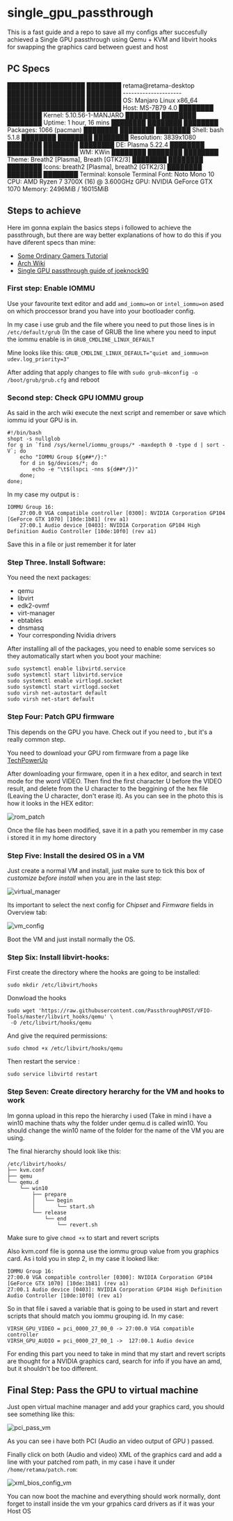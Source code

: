 # single_gpu_passthrough

This is a fast guide and a repo to save all my configs after succesfully achieved a Single GPU passthrough using Qemu + KVM and libvirt hooks for swapping the graphics card between guest and host

## PC Specs

██████████████████  ████████   retama@retama-desktop 
██████████████████  ████████   --------------------- 
██████████████████  ████████   OS: Manjaro Linux x86_64 
██████████████████  ████████   Host: MS-7B79 4.0 
████████            ████████   Kernel: 5.10.56-1-MANJARO 
████████  ████████  ████████   Uptime: 1 hour, 16 mins 
████████  ████████  ████████   Packages: 1066 (pacman) 
████████  ████████  ████████   Shell: bash 5.1.8 
████████  ████████  ████████   Resolution: 3839x1080 
████████  ████████  ████████   DE: Plasma 5.22.4 
████████  ████████  ████████   WM: KWin 
████████  ████████  ████████   Theme: Breath2 [Plasma], Breath [GTK2/3] 
████████  ████████  ████████   Icons: breath2 [Plasma], breath2 [GTK2/3] 
████████  ████████  ████████   Terminal: konsole 
                               Terminal Font: Noto Mono 10 
                               CPU: AMD Ryzen 7 3700X (16) @ 3.600GHz 
                               GPU: NVIDIA GeForce GTX 1070 
                               Memory: 2496MiB / 16015MiB 

## Steps to achieve

Here im gonna explain the basics steps i followed to achieve the passthrough, but there are way better explanations of how to do this if you have diferent specs than mine:
* [Some Ordinary Gamers Tutorial](https://www.youtube.com/watch?v=BUSrdUoedTo)
* [Arch Wiki](https://wiki.archlinux.org/title/PCI_passthrough_via_OVMF)
* [Single GPU passthrough guide of joeknock90](https://github.com/joeknock90/Single-GPU-Passthrough)

### First step: Enable IOMMU

Use your favourite text editor and add `amd_iommu=on` or `intel_iommu=on` ased on which proccessor brand you have into your bootloader config. 

In my case i use grub and the file where you need to put those lines is in `/etc/default/grub` (In the case of GRUB the line where you need to input the iommu enable is in `GRUB_CMDLINE_LINUX_DEFAULT`

Mine looks like this: `GRUB_CMDLINE_LINUX_DEFAULT="quiet amd_iommu=on  udev.log_priority=3"`

After adding that apply changes to file with `sudo grub-mkconfig -o /boot/grub/grub.cfg` and reboot

### Second step: Check GPU IOMMU group

As said in the arch wiki execute the next script and remember or save which iommu id your GPU is in.
  
    #!/bin/bash
    shopt -s nullglob
    for g in `find /sys/kernel/iommu_groups/* -maxdepth 0 -type d | sort -V`; do
        echo "IOMMU Group ${g##*/}:"
        for d in $g/devices/*; do
            echo -e "\t$(lspci -nns ${d##*/})"
        done;
    done;
    
 In my case my output is :
 
    IOMMU Group 16:
        27:00.0 VGA compatible controller [0300]: NVIDIA Corporation GP104 [GeForce GTX 1070] [10de:1b81] (rev a1)
        27:00.1 Audio device [0403]: NVIDIA Corporation GP104 High Definition Audio Controller [10de:10f0] (rev a1)

Save this in a file or just remember it for later

### Step Three. Install Software:
You need the next packages:
* qemu
* libvirt
* edk2-ovmf
* virt-manager
* ebtables
* dnsmasq
* Your corresponding Nvidia drivers

After installing all of the packages, you need to enable some services so they automatically start when you boot your machine:


    sudo systemctl enable libvirtd.service
    sudo systemctl start libvirtd.service
    sudo systemctl enable virtlogd.socket
    sudo systemctl start virtlogd.socket
    sudo virsh net-autostart default
    sudo virsh net-start default
    
### Step Four: Patch GPU firmware
This depends on the GPU you have. Check out if you need to , but it's a really common step.

You need to download your GPU rom firmware from a page like [TechPowerUp](https://www.techpowerup.com/vgabios/)

After downloading your firmware, open it in a hex editor, and search in text mode for the word VIDEO. Then find the first character U before the VIDEO result, and delete from the U character to the beggining of the hex file (Leaving the U character, don't erase it). As you can see in the photo this is how it looks in the HEX editor: 

![rom_patch](https://user-images.githubusercontent.com/61742928/128759022-27fc35dc-8c2c-4e43-bc11-1ac3a3260a7d.png)

Once the file has been modified, save it in a path you remember in my case i stored it in my home directory

### Step Five: Install the desired OS in a VM
Just create a normal VM and install, just make sure to tick this box of _customize before install_ when you are in the last step:

![virtual_manager](https://user-images.githubusercontent.com/61742928/128759447-d13964cb-b786-488a-bf87-2cbbf3991a8d.png)

Its important to select the next config for _Chipset_ and _Firmware_ fields in Overview tab:

![vm_config](https://user-images.githubusercontent.com/61742928/128759711-8cfecd43-a4cb-407c-af1f-3fc8d9ba1e4b.png)

Boot the VM and just install normally the OS.

### Step Six: Install libvirt-hooks:
First create the directory where the hooks are going to be installed:

    sudo mkdir /etc/libvirt/hooks

Donwload the hooks  

    sudo wget 'https://raw.githubusercontent.com/PassthroughPOST/VFIO-Tools/master/libvirt_hooks/qemu' \
     -O /etc/libvirt/hooks/qemu
     
And give the required permissions:
    
    sudo chmod +x /etc/libvirt/hooks/qemu

Then restart the service :

    sudo service libvirtd restart

### Step Seven: Create directory herarchy for the VM and hooks to work

Im gonna upload in this repo the hierarchy i used (Take in mind i have a win10 machine thats why the folder under qemu.d is called win10. You should change the win10 name of the folder for the name of the VM you are using.

The final hierarchy should look like this:
    
    /etc/libvirt/hooks/
    ├── kvm.conf
    ├── qemu
    └── qemu.d
        └── win10
            ├── prepare
            │   └── begin
            │       └── start.sh
            └── release
                └── end
                    └── revert.sh

Make sure to give `chmod +x` to start and revert scripts

Also kvm.conf file is gonna use the iommu group value from you graphics card. As i told you in step 2, in my case it looked like: 

    IOMMU Group 16:
    27:00.0 VGA compatible controller [0300]: NVIDIA Corporation GP104 [GeForce GTX 1070] [10de:1b81] (rev a1)
    27:00.1 Audio device [0403]: NVIDIA Corporation GP104 High Definition Audio Controller [10de:10f0] (rev a1)

So in that file i saved a variable that is going to be used in start and revert scripts that should match you iommu grouping id. In my case:

    VIRSH_GPU_VIDEO = pci_0000_27_00_0 -> 27:00.0 VGA compatible controller 
    VIRSH_GPU_AUDIO = pci_0000_27_00_1 ->  127:00.1 Audio device

For ending this part you need to take in mind that my start and revert scripts are thought for a NVIDIA graphics card, search for info if you have an amd, but it shouldn't be too different.

## Final Step: Pass the GPU to virtual machine

Just open virtual machine manager and add your graphics card, you should see something like this:

 ![pci_pass_vm](https://user-images.githubusercontent.com/61742928/128762571-12bab68a-e851-4daa-89f3-2f6056f67253.png)
 
 As you can see i have both PCI (Audio an video output of GPU ) passed. 
 
 Finally click on both (Audio and video) XML of the graphics card and add a line with your patched rom path, in my case i have it under `/home/retama/patch.rom`:
 
![xml_bios_config_vm](https://user-images.githubusercontent.com/61742928/128763555-1fa265ff-878c-4236-b66e-bc2663aba3f4.png)

You can now boot the machine and everything should work normally, dont forget to install inside the vm your grpahics card drivers as if it was your Host OS
